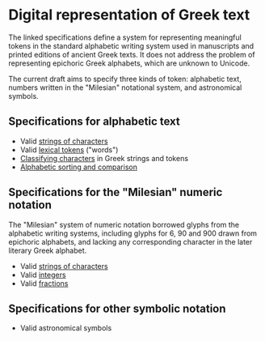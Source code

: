 # Digital representation of Greek text

The linked specifications define a system for representing meaningful tokens in the standard alphabetic writing system used in manuscripts and printed editions of ancient Greek texts. It does not address the problem of representing epichoric Greek alphabets, which are unknown to Unicode.

The current draft aims to specify three kinds of token:  alphabetic text, numbers written in the "Milesian" notational system, and astronomical symbols.



## Specifications for alphabetic text


- Valid <a concordion:run="concordion" href="GreekString.html">strings of characters</a>
- Valid <a concordion:run="concordion"  href="GreekWord.html">lexical tokens</a> ("words")
- <a concordion:run="concordion"  href="GreekStringManip.html">Classifying characters</a> in Greek strings and tokens
- <a concordion:run="concordion"  href="GreekSort.html">Alphabetic sorting and comparison</a>


## Specifications for the "Milesian" numeric notation ##

The "Milesian" system of numeric notation borrowed glyphs from the alphabetic writing systems, including glyphs for 6, 90 and 900 drawn from epichoric alphabets, and lacking any corresponding character in the later literary Greek alphabet.

- Valid <a concordion:run="concordion" href="MilesianString.html">strings of characters</a>
- Valid <a concordion:run="concordion" href="MilesianInteger.html">integers</a>
- Valid <a concordion:run="concordion" href="MilesianFraction.html">fractions</a>




## Specifications for other symbolic notation ##

- Valid astronomical symbols

